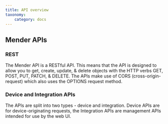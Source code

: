 ```yaml
---
title: API overview
taxonomy:
    category: docs
---
```


## Mender APIs


### REST

The Mender API is a RESTful API. This means that the API is designed to allow 
you to get, create, update, & delete objects with the HTTP verbs GET, POST, 
PUT, PATCH, & DELETE. The APIs make use of CORS (cross-origin-request) which 
also uses the OPTIONS request method.

### Device and Integration APIs

The APIs are split into two types - device and integration. Device APIs are for
device-originating requests, the Integration APIs are management APIs intended
for use by the web UI. 
